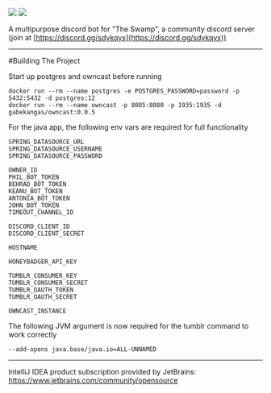 ![](https://quay.io/repository/badfic/phil-bot-java/status)
![](https://img.shields.io/discord/740999022340341791)

A multipurpose discord bot for "The Swamp", a community discord server (join at [https://discord.gg/sdykqyx](https://discord.gg/sdykqyx))

---

#Building The Project

Start up postgres and owncast before running

```
docker run --rm --name postgres -e POSTGRES_PASSWORD=password -p 5432:5432 -d postgres:12
docker run --rm --name owncast -p 8085:8080 -p 1935:1935 -d gabekangas/owncast:0.0.5
```

For the java app, the following env vars are required for full functionality
```
SPRING_DATASOURCE_URL
SPRING_DATASOURCE_USERNAME
SPRING_DATASOURCE_PASSWORD

OWNER_ID
PHIL_BOT_TOKEN
BEHRAD_BOT_TOKEN
KEANU_BOT_TOKEN
ANTONIA_BOT_TOKEN
JOHN_BOT_TOKEN
TIMEOUT_CHANNEL_ID

DISCORD_CLIENT_ID
DISCORD_CLIENT_SECRET

HOSTNAME

HONEYBADGER_API_KEY

TUMBLR_CONSUMER_KEY
TUMBLR_CONSUMER_SECRET
TUMBLR_OAUTH_TOKEN
TUMBLR_OAUTH_SECRET

OWNCAST_INSTANCE
```

The following JVM argument is now required for the tumblr command to work correctly
```
--add-opens java.base/java.io=ALL-UNNAMED
```

---

IntelliJ IDEA product subscription provided by JetBrains: https://www.jetbrains.com/community/opensource